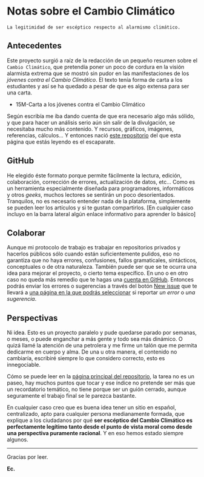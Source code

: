 # Notas sobre el Cambio Climático

`La legitimidad de ser escéptico respecto al alarmismo climático.`

## Antecedentes

Este proyecto surgió a raíz de la redacción de un pequeño resumen sobre el `Cambio Climático`, que pretendía poner un poco de cordura en la visión alarmista extrema que se mostró sin pudor en las manifestaciones de los *jóvenes contra el Cambio Climático*. El texto tenía forma de carta a los estudiantes y así se ha quedado a pesar de que es algo extensa para ser una carta.

* 15M-Carta a los jóvenes contra el Cambio Climático

Según escribía me iba dando cuenta de que era necesario algo más sólido, y que para hacer un análisis serio aún sin salir de la divulgación, se necesitaba mucho más contenido. Y recursos, gráficos, imágenes, referencias, cálculos... Y entonces nació [este repositorio](https://github.com/Eclectikus/notascc) del que esta página que estás leyendo es el escaparate.

## GitHub

He elegido éste formato porque permite fácilmente la lectura, edición, colaboración, corrección de errores, actualización de datos, etc... Como es un herramienta especialmente diseñada para programadores, informáticos y otros *geeks*, muchos lectores se sentirán un poco desorientados. Tranquilos, no es necesario entender nada de la plataforma, simplemente se pueden leer los artículos y si te gustan compartirlos. [En cualquier caso incluyo en la barra lateral algún enlace informativo para aprender lo básico]

## Colaborar

Aunque mi protocolo de trabajo es trabajar en repositorios privados y hacerlos públicos sólo cuando están suficientemente pulidos, eso no garantiza que no haya errores, confusiones, fallos gramaticales, sintácticos, conceptuales o de otra naturaleza. También puede ser que se te ocurra una idea para mejorar el proyecto, o cierto tema específico. En uno o en otro caso no queda más remedio que te hagas una [cuenta en GitHub](https://github.com/join). Entonces podrás enviar los errores o sugerencias a través del botón [New issue](https://github.com/Eclectikus/notascc/issues) que te llevará a [una página en la que podrás seleccionar](https://github.com/Eclectikus/notascc/issues/new/choose) si reportar *un error* o *una sugerencia*.

## Perspectivas

Ni idea. Esto es un proyecto paralelo y pude quedarse parado por semanas, o meses, o puede enganchar a más gente y todo sea más dinámico. O quizá llamé la atención de una petrolera y me firme un talón que me permita dedicarme en cuerpo y alma. De una u otra manera, el contenido no cambiaría, escribiré siempre lo que considero correcto, esto es innegociable.

Cómo se puede leer en la [página principal del repositorio](https://github.com/Eclectikus/notascc), la tarea no es un paseo, hay muchos puntos que tocar y ese índice no pretende ser más que un recordatorio temático, no tiene porque ser un guión cerrado, aunque seguramente el trabajo final se le parezca bastante.

En cualquier caso creo que es buena idea tener un sitio en español, centralizado, apto para cualquier persona medianamente formada, que explique a los ciudadanos por qué **ser escéptico del Cambio Climático es perfectamente legítimo tanto desde el punto de vista moral como desde una perspectiva puramente racional**. Y en eso hemos estado siempre algunos.

---

Gracias por leer.

**Ec.**